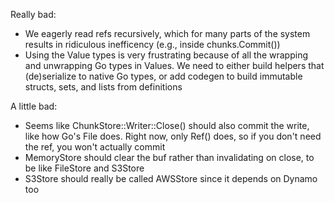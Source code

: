 Really bad:
* We eagerly read refs recursively, which for many parts of the system results in ridiculous inefficency (e.g., inside chunks.Commit())
* Using the Value types is very frustrating because of all the wrapping and unwrapping Go types in Values. We need to either build helpers that (de)serialize to native Go types, or add codegen to build immutable structs, sets, and lists from definitions

A little bad:
* Seems like ChunkStore::Writer::Close() should also commit the write, like how Go's File does. Right now, only Ref() does, so if you don't need the ref, you won't actually commit
* MemoryStore should clear the buf rather than invalidating on close, to be like FileStore and S3Store
* S3Store should really be called AWSStore since it depends on Dynamo too
